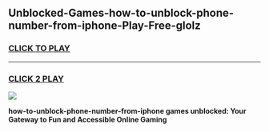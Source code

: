 
## Unblocked-Games-how-to-unblock-phone-number-from-iphone-Play-Free-glolz
<h3>
<a href="https://premium76.site?title=how-to-unblock-phone-number-from-iphone&ref=23A">CLICK TO PLAY</a></h3>
<hr>

<h3>
<a href="https://premium76.site?title=how-to-unblock-phone-number-from-iphone&ref=23A">CLICK 2 PLAY</a>
  
</h3>

<a href="https://premium76.site?title=how-to-unblock-phone-number-from-iphone&ref=23A"><img src="https://clearcache.store/games.png"></a>


**how-to-unblock-phone-number-from-iphone games unblocked: Your Gateway to Fun and Accessible Online Gaming**
